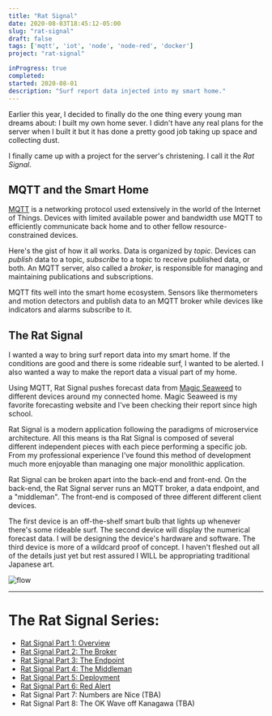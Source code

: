 ```yaml
---
title: "Rat Signal"
date: 2020-08-03T18:45:12-05:00
slug: "rat-signal"
draft: false
tags: ['mqtt', 'iot', 'node', 'node-red', 'docker']
project: "rat-signal"

inProgress: true
completed: 
started: 2020-08-01
description: "Surf report data injected into my smart home."
---
```


Earlier this year, I decided to finally do the one thing every young man dreams about: 
I built my own home sever. I didn't have any real plans for the server when I built it but it has done
a pretty good job taking up space and collecting dust. 

I finally came up with a project for the server's christening. I call it the *Rat Signal*.

## MQTT and the Smart Home

[MQTT](https://en.wikipedia.org/wiki/MQTT) is a networking protocol used extensively in the world of the Internet of Things. Devices with limited available power and bandwidth use MQTT to efficiently 
communicate back home and to other fellow resource-constrained devices.

Here's the gist of how it all works. Data is organized by *topic*. Devices can *publish* data to a topic,
 *subscribe* to a topic to receive published data, or both. 
 An MQTT server, also called a *broker*, is responsible for managing and maintaining publications and subscriptions.

MQTT fits well into the smart home ecosystem. Sensors like thermometers and motion detectors and publish data to an MQTT broker while devices like indicators and alarms subscribe to it.

## The Rat Signal

I wanted a way to bring surf report data into my smart home. If the conditions are good and there is some rideable surf, I wanted to be alerted. I also wanted a way to make the report data a visual part of my home.

Using MQTT, Rat Signal pushes forecast data from [Magic Seaweed](https://magicseaweed.com/Okaloosa-Pier-Surf-Report/954/) to different devices around my connected home. Magic Seaweed is my favorite
forecasting website and I've been checking their report since high school.

Rat Signal is a modern application following the paradigms of microservice architecture. All this means
is tha Rat Signal is composed of several different independent pieces with each piece performing a specific
job. From my professional experience I've found this method of development much more enjoyable than managing
one major monolithic application.

Rat Signal can be broken apart into the back-end and front-end. On the back-end, the Rat Signal server runs
an MQTT broker, a data endpoint, and a "middleman". The front-end is composed of three different different
client devices.

The first device is an off-the-shelf smart bulb that lights up whenever there's some rideable surf. 
The second device will display the numerical forecast data. I will be designing the device's hardware and software.
The third device is more of a wildcard proof of concept. I haven't fleshed out all of the details just yet but rest assured I WILL be appropriating traditional Japanese art.

![flow][flow]

[flow]: /notes/rat-signal-part-1/flow.png "Rat Signal system overview"

---

# The Rat Signal Series:

- [Rat Signal Part 1: Overview](/notes/rat-signal-part-1)
- [Rat Signal Part 2: The Broker](/notes/rat-signal-part-2)
- [Rat Signal Part 3: The Endpoint](/notes/rat-signal-part-3)
- [Rat Signal Part 4: The Middleman](/notes/rat-signal-part-4)
- [Rat Signal Part 5: Deployment](/notes/rat-signal-part-5)
- [Rat Signal Part 6: Red Alert](/notes/rat-signal-part-6)
- Rat Signal Part 7: Numbers are Nice (TBA)
- Rat Signal Part 8: The OK Wave off Kanagawa (TBA)



 